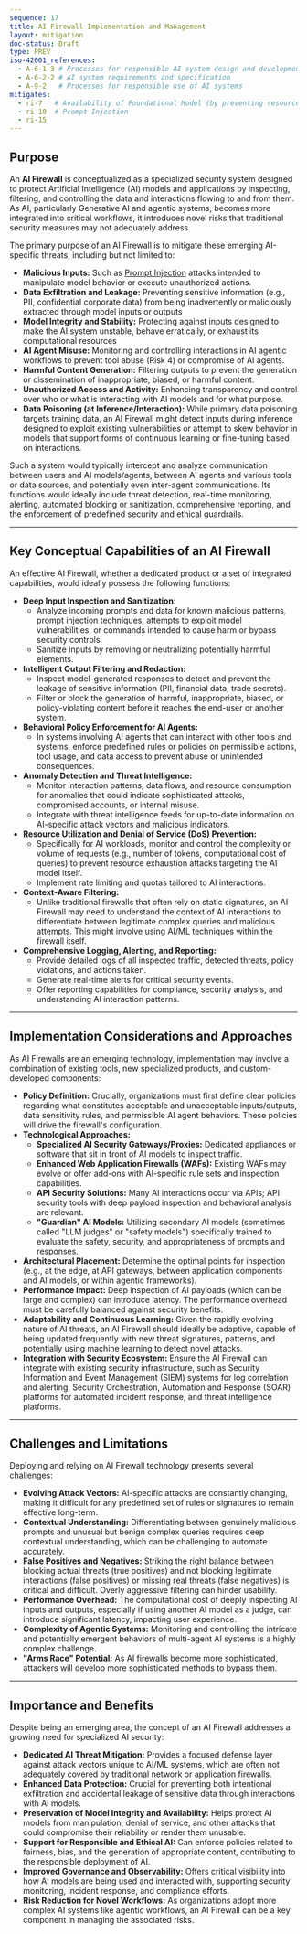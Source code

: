```yaml
---
sequence: 17
title: AI Firewall Implementation and Management
layout: mitigation
doc-status: Draft
type: PREV
iso-42001_references:
  - A-6-1-3 # Processes for responsible AI system design and development
  - A-6-2-2 # AI system requirements and specification
  - A-9-2   # Processes for responsible use of AI systems
mitigates:
  - ri-7   # Availability of Foundational Model (by preventing resource exhaustion via prompts)
  - ri-10  # Prompt Injection
  - ri-15  
---
```


## Purpose

An **AI Firewall** is conceptualized as a specialized security system designed to protect Artificial Intelligence (AI) models and applications by inspecting, filtering, and controlling the data and interactions flowing to and from them. As AI, particularly Generative AI and agentic systems, becomes more integrated into critical workflows, it introduces novel risks that traditional security measures may not adequately address.

The primary purpose of an AI Firewall is to mitigate these emerging AI-specific threats, including but not limited to:
* **Malicious Inputs:** Such as [Prompt Injection](#ri-10) attacks intended to manipulate model behavior or execute unauthorized actions.
* **Data Exfiltration and Leakage:** Preventing sensitive information (e.g., PII, confidential corporate data) from being inadvertently or maliciously extracted through model inputs or outputs 
* **Model Integrity and Stability:** Protecting against inputs designed to make the AI system unstable, behave erratically, or exhaust its computational resources
* **AI Agent Misuse:** Monitoring and controlling interactions in AI agentic workflows to prevent tool abuse (Risk 4) or compromise of AI agents.
* **Harmful Content Generation:** Filtering outputs to prevent the generation or dissemination of inappropriate, biased, or harmful content.
* **Unauthorized Access and Activity:** Enhancing transparency and control over who or what is interacting with AI models and for what purpose.
* **Data Poisoning (at Inference/Interaction):** While primary data poisoning targets training data, an AI Firewall might detect inputs during inference designed to exploit existing vulnerabilities or attempt to skew behavior in models that support forms of continuous learning or fine-tuning based on interactions.

Such a system would typically intercept and analyze communication between users and AI models/agents, between AI agents and various tools or data sources, and potentially even inter-agent communications. Its functions would ideally include threat detection, real-time monitoring, alerting, automated blocking or sanitization, comprehensive reporting, and the enforcement of predefined security and ethical guardrails.

---
## Key Conceptual Capabilities of an AI Firewall

An effective AI Firewall, whether a dedicated product or a set of integrated capabilities, would ideally possess the following functions:

* **Deep Input Inspection and Sanitization:**
    * Analyze incoming prompts and data for known malicious patterns, prompt injection techniques, attempts to exploit model vulnerabilities, or commands intended to cause harm or bypass security controls.
    * Sanitize inputs by removing or neutralizing potentially harmful elements.
* **Intelligent Output Filtering and Redaction:**
    * Inspect model-generated responses to detect and prevent the leakage of sensitive information (PII, financial data, trade secrets).
    * Filter or block the generation of harmful, inappropriate, biased, or policy-violating content before it reaches the end-user or another system.
* **Behavioral Policy Enforcement for AI Agents:**
    * In systems involving AI agents that can interact with other tools and systems, enforce predefined rules or policies on permissible actions, tool usage, and data access to prevent abuse or unintended consequences.
* **Anomaly Detection and Threat Intelligence:**
    * Monitor interaction patterns, data flows, and resource consumption for anomalies that could indicate sophisticated attacks, compromised accounts, or internal misuse.
    * Integrate with threat intelligence feeds for up-to-date information on AI-specific attack vectors and malicious indicators.
* **Resource Utilization and Denial of Service (DoS) Prevention:**
    * Specifically for AI workloads, monitor and control the complexity or volume of requests (e.g., number of tokens, computational cost of queries) to prevent resource exhaustion attacks targeting the AI model itself.
    * Implement rate limiting and quotas tailored to AI interactions.
* **Context-Aware Filtering:**
    * Unlike traditional firewalls that often rely on static signatures, an AI Firewall may need to understand the context of AI interactions to differentiate between legitimate complex queries and malicious attempts. This might involve using AI/ML techniques within the firewall itself.
* **Comprehensive Logging, Alerting, and Reporting:**
    * Provide detailed logs of all inspected traffic, detected threats, policy violations, and actions taken.
    * Generate real-time alerts for critical security events.
    * Offer reporting capabilities for compliance, security analysis, and understanding AI interaction patterns.

---
## Implementation Considerations and Approaches

As AI Firewalls are an emerging technology, implementation may involve a combination of existing tools, new specialized products, and custom-developed components:

* **Policy Definition:** Crucially, organizations must first define clear policies regarding what constitutes acceptable and unacceptable inputs/outputs, data sensitivity rules, and permissible AI agent behaviors. These policies will drive the firewall's configuration.
* **Technological Approaches:**
    * **Specialized AI Security Gateways/Proxies:** Dedicated appliances or software that sit in front of AI models to inspect traffic.
    * **Enhanced Web Application Firewalls (WAFs):** Existing WAFs may evolve or offer add-ons with AI-specific rule sets and inspection capabilities.
    * **API Security Solutions:** Many AI interactions occur via APIs; API security tools with deep payload inspection and behavioral analysis are relevant.
    * **"Guardian" AI Models:** Utilizing secondary AI models (sometimes called "LLM judges" or "safety models") specifically trained to evaluate the safety, security, and appropriateness of prompts and responses.
* **Architectural Placement:** Determine the optimal points for inspection (e.g., at the edge, at API gateways, between application components and AI models, or within agentic frameworks).
* **Performance Impact:** Deep inspection of AI payloads (which can be large and complex) can introduce latency. The performance overhead must be carefully balanced against security benefits.
* **Adaptability and Continuous Learning:** Given the rapidly evolving nature of AI threats, an AI Firewall should ideally be adaptive, capable of being updated frequently with new threat signatures, patterns, and potentially using machine learning to detect novel attacks.
* **Integration with Security Ecosystem:** Ensure the AI Firewall can integrate with existing security infrastructure, such as Security Information and Event Management (SIEM) systems for log correlation and alerting, Security Orchestration, Automation and Response (SOAR) platforms for automated incident response, and threat intelligence platforms.

---
## Challenges and Limitations

Deploying and relying on AI Firewall technology presents several challenges:

* **Evolving Attack Vectors:** AI-specific attacks are constantly changing, making it difficult for any predefined set of rules or signatures to remain effective long-term.
* **Contextual Understanding:** Differentiating between genuinely malicious prompts and unusual but benign complex queries requires deep contextual understanding, which can be challenging to automate accurately.
* **False Positives and Negatives:** Striking the right balance between blocking actual threats (true positives) and not blocking legitimate interactions (false positives) or missing real threats (false negatives) is critical and difficult. Overly aggressive filtering can hinder usability.
* **Performance Overhead:** The computational cost of deeply inspecting AI inputs and outputs, especially if using another AI model as a judge, can introduce significant latency, impacting user experience.
* **Complexity of Agentic Systems:** Monitoring and controlling the intricate and potentially emergent behaviors of multi-agent AI systems is a highly complex challenge.
* **"Arms Race" Potential:** As AI firewalls become more sophisticated, attackers will develop more sophisticated methods to bypass them.

---
## Importance and Benefits

Despite being an emerging area, the concept of an AI Firewall addresses a growing need for specialized AI security:

* **Dedicated AI Threat Mitigation:** Provides a focused defense layer against attack vectors unique to AI/ML systems, which are often not adequately covered by traditional network or application firewalls.
* **Enhanced Data Protection:** Crucial for preventing both intentional exfiltration and accidental leakage of sensitive data through interactions with AI models.
* **Preservation of Model Integrity and Availability:** Helps protect AI models from manipulation, denial of service, and other attacks that could compromise their reliability or render them unusable.
* **Support for Responsible and Ethical AI:** Can enforce policies related to fairness, bias, and the generation of appropriate content, contributing to the responsible deployment of AI.
* **Improved Governance and Observability:** Offers critical visibility into how AI models are being used and interacted with, supporting security monitoring, incident response, and compliance efforts.
* **Risk Reduction for Novel Workflows:** As organizations adopt more complex AI systems like agentic workflows, an AI Firewall can be a key component in managing the associated risks.
